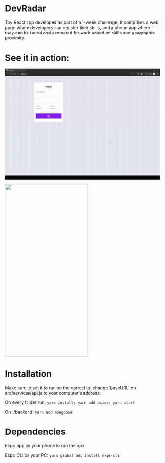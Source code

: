 # DevRadar

Toy React app developed as part of a 1-week challenge. It comprises a web page where developers can register their skills, and a phone app where they can be found and contacted for work based on skills and geographic proximity.

# See it in action:
<img align="center" src="./DevRadarWebExample.gif" width="640" height="360"></img>

<img align="center" src="./DevRadarMobileExample.gif" width="270" height="561"></img>

# Installation
Make sure to set it to run on the correct ip: change 'baseURL' on src/services/api.js to your computer's address.

On every folder run:
```yarn install; yarn add axios; yarn start```

On ./backend:
```yarn add mongoose```

# Dependencies
*Expo* app on your phone to run the app.

Expo CLI on your PC:
```yarn global add install expo-cli```
